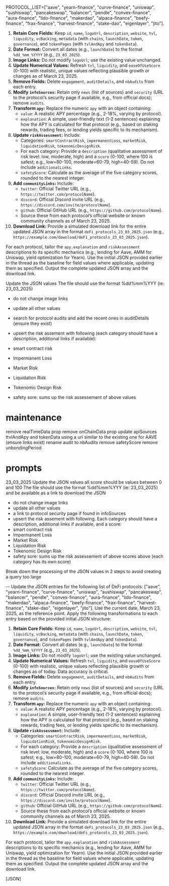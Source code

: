 PROTOCOL_LIST=["aave", "yearn-finance", "curve-finance", "uniswap", "sushiswap", "pancakeswap", "balancer", "pendle", "convex-finance", "aura-finance", "lido-finance", "makerdao", "alpaca-finance", "beefy-finance", "frax-finance", "harvest-finance", "stake-dao", "eigenlayer", "jito"]. 

1. **Retain Core Fields:** Keep `id`, `name`, `logoUrl`, `description`, `website`, `tvl`, `liquidity`, `vcBacking`, `metadata` (with `chains`, `launchDate`, `token`, `governance`), and `tokenPages` (with `tvlAndApy` and `tokenData`).
2. **Date Format:** Convert all dates (e.g., `launchDate`) to the format `%dd_%mm_%YYYY` (e.g., `23_03_2025`).
3. **Image Links:** Do not modify `logoUrl`; use the existing value unchanged.
4. **Update Numerical Values:** Refresh `tvl`, `liquidity`, and `easeOfUseScore` (0-100) with realistic, unique values reflecting plausible growth or changes as of March 23, 2025.
5. **Remove Fields:** Delete `engagement`, `auditDetails`, and `nbAudits` from each entry.
6. **Modify `infoSources`:** Retain only `news` (list of sources) and `security` (URL to the protocol’s security page if available, e.g., from official docs); remove `audits`.
7. **Transform `apy`:** Replace the numeric `apy` with an object containing:
   - `value`: A realistic APY percentage (e.g., 2-18%, varying by protocol).
   - `explanation`: A simple, user-friendly text (1-2 sentences) explaining how the APY is calculated for that protocol (e.g., based on staking rewards, trading fees, or lending yields specific to its mechanism).
8. **Update `riskAssessment`:** Include:
   - Categories: `smartContractRisk`, `impermanentLoss`, `marketRisk`, `liquidationRisk`, `tokenomicDesignRisk`.
   - For each category: Provide a `description` (qualitative assessment of risk level: low, moderate, high) and a `score` (0-100, where 100 is safest; e.g., low=80-100, moderate=60-79, high=40-59). Do not include `additionalLinks`.
   - `safetyScore`: Calculate as the average of the five category scores, rounded to the nearest integer.
9. **Add `communityLinks`:** Include:
   - `twitter`: Official Twitter URL (e.g., `https://twitter.com/protocolName`).
   - `discord`: Official Discord invite URL (e.g., `https://discord.com/invite/protocolName`).
   - `github`: Official GitHub URL (e.g., `https://github.com/protocolName`).
   - Source these from each protocol’s official website or known community channels as of March 23, 2025.
10. **Download Link:** Provide a simulated download link for the entire updated JSON array in the format `deFi_protocols_23_03_2025.json` (e.g., `https://example.com/download/deFi_protocols_23_03_2025.json`).

For each protocol, tailor the `apy.explanation` and `riskAssessment` descriptions to its specific mechanics (e.g., lending for Aave, AMM for Uniswap, yield optimization for Yearn). Use the initial JSON provided earlier in the thread as the baseline for field values where applicable, updating them as specified. Output the complete updated JSON array and the download link.

Update the JSON values
The file should use the format %dd%mm%YYY (ie: 23_03_2025)
- do not change image links
- update all other values

- search for protocol audits and add the recent ones in auditDetails (ensure they exist)
- upsert the risk assement with following (each category should have a description, additional links if available):
 - smart contract risk
 - Impermanent Loss
 - Market Risk
 - Liquidation Risk
 - Tokenomic Design Risk
  - safety sore: sums up the risk assessement of above values 


# maintenance
remove realTimeData prop
remove onChainData prop
update apiSources ttvlAndApy and tokenData using a uri similar to the existing one for AAVE (ensure links exist)
rename audit to nbAudits
remove safetyScore
remove unbondingPeriod


# prompts
23_03_2025
Update the JSON values
all score should be values between 0 and 100
The file should use the format %dd%mm%YYY (ie: 23_03_2025) and be available as a link to download the JSON
- do not change image links
- update all other values
- a link to protocol security page if found in infoSources
- upsert the risk assement with following. Each category should have a description, additional links if available, and a score:
 - smart contract risk
 - Impermanent Loss
 - Market Risk
 - Liquidation Risk
 - Tokenomic Design Risk
  - safety sore: sums up the risk assessement of above scores above (each category has its own score)

Break down the processing of the JSON values in 2 steps to avoid creating a query too large


--
Update the JSON entries for the following list of DeFi protocols: ["aave", "yearn-finance", "curve-finance", "uniswap", "sushiswap", "pancakeswap", "balancer", "pendle", "convex-finance", "aura-finance", "lido-finance", "makerdao", "alpaca-finance", "beefy-finance", "frax-finance", "harvest-finance", "stake-dao", "eigenlayer", "jito"]. Use the current date, March 23, 2025, as the reference point. Apply the following transformations to each entry based on the provided initial JSON structure:

1. **Retain Core Fields:** Keep `id`, `name`, `logoUrl`, `description`, `website`, `tvl`, `liquidity`, `vcBacking`, `metadata` (with `chains`, `launchDate`, `token`, `governance`), and `tokenPages` (with `tvlAndApy` and `tokenData`).
2. **Date Format:** Convert all dates (e.g., `launchDate`) to the format `%dd_%mm_%YYYY` (e.g., `23_03_2025`).
3. **Image Links:** Do not modify `logoUrl`; use the existing value unchanged.
4. **Update Numerical Values:** Refresh `tvl`, `liquidity`, and `easeOfUseScore` (0-100) with realistic, unique values reflecting plausible growth or changes as of today. Data accuracy is critical.
5. **Remove Fields:** Delete `engagement`, `auditDetails`, and `nbAudits` from each entry.
6. **Modify `infoSources`:** Retain only `news` (list of sources) and `security` (URL to the protocol’s security page if available, e.g., from official docs); remove `audits`.
7. **Transform `apy`:** Replace the numeric `apy` with an object containing:
   - `value`: A realistic APY percentage (e.g., 2-18%, varying by protocol).
   - `explanation`: A simple, user-friendly text (1-2 sentences) explaining how the APY is calculated for that protocol (e.g., based on staking rewards, trading fees, or lending yields specific to its mechanism).
8. **Update `riskAssessment`:** Include:
   - Categories: `smartContractRisk`, `impermanentLoss`, `marketRisk`, `liquidationRisk`, `tokenomicDesignRisk`.
   - For each category: Provide a `description` (qualitative assessment of risk level: low, moderate, high) and a `score` (0-100, where 100 is safest; e.g., low=80-100, moderate=60-79, high=40-59). Do not include `additionalLinks`.
   - `safetyScore`: Calculate as the average of the five category scores, rounded to the nearest integer.
9. **Add `communityLinks`:** Include:
   - `twitter`: Official Twitter URL (e.g., `https://twitter.com/protocolName`).
   - `discord`: Official Discord invite URL (e.g., `https://discord.com/invite/protocolName`).
   - `github`: Official GitHub URL (e.g., `https://github.com/protocolName`).
   - Source these from each protocol’s official website or known community channels as of March 23, 2025.
10. **Download Link:** Provide a simulated download link for the entire updated JSON array in the format `deFi_protocols_23_03_2025.json` (e.g., `https://example.com/download/deFi_protocols_23_03_2025.json`).

For each protocol, tailor the `apy.explanation` and `riskAssessment` descriptions to its specific mechanics (e.g., lending for Aave, AMM for Uniswap, yield optimization for Yearn). Use the initial JSON provided earlier in the thread as the baseline for field values where applicable, updating them as specified. Output the complete updated JSON array and the download link.

[JSON]
